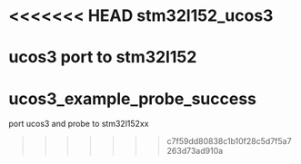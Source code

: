 <<<<<<< HEAD
stm32l152_ucos3
===============

ucos3 port to stm32l152
=======
ucos3_example_probe_success
===========================

port ucos3 and probe to stm32l152xx
>>>>>>> c7f59dd80838c1b10f28c5d7f5a7263d73ad910a
